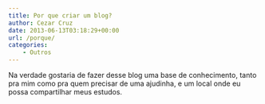 ```yaml
---
title: Por que criar um blog?
author: Cezar Cruz
date: 2013-06-13T03:18:29+00:00
url: /porque/
categories:
    - Outros
---
```


Na verdade gostaria de fazer desse blog uma base de conhecimento, tanto pra mim como pra quem precisar de uma ajudinha, e um local onde eu possa compartilhar meus estudos.